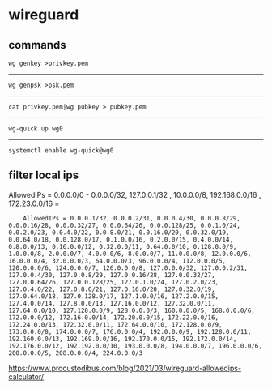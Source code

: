 # wireguard
## commands

    wg genkey >privkey.pem
---

    wg genpsk >psk.pem
---

    cat privkey.pem|wg pubkey > pubkey.pem
---

    wg-quick up wg0
---

    systemctl enable wg-quick@wg0
## filter local ips
AllowedIPs = 0.0.0.0/0 - 0.0.0.0/32, 127.0.0.1/32 , 10.0.0.0/8, 192.168.0.0/16 , 172.23.0.0/16 =

        AllowedIPs = 0.0.0.1/32, 0.0.0.2/31, 0.0.0.4/30, 0.0.0.8/29, 0.0.0.16/28, 0.0.0.32/27, 0.0.0.64/26, 0.0.0.128/25, 0.0.1.0/24, 0.0.2.0/23, 0.0.4.0/22, 0.0.8.0/21, 0.0.16.0/20, 0.0.32.0/19, 0.0.64.0/18, 0.0.128.0/17, 0.1.0.0/16, 0.2.0.0/15, 0.4.0.0/14, 0.8.0.0/13, 0.16.0.0/12, 0.32.0.0/11, 0.64.0.0/10, 0.128.0.0/9, 1.0.0.0/8, 2.0.0.0/7, 4.0.0.0/6, 8.0.0.0/7, 11.0.0.0/8, 12.0.0.0/6, 16.0.0.0/4, 32.0.0.0/3, 64.0.0.0/3, 96.0.0.0/4, 112.0.0.0/5, 120.0.0.0/6, 124.0.0.0/7, 126.0.0.0/8, 127.0.0.0/32, 127.0.0.2/31, 127.0.0.4/30, 127.0.0.8/29, 127.0.0.16/28, 127.0.0.32/27, 127.0.0.64/26, 127.0.0.128/25, 127.0.1.0/24, 127.0.2.0/23, 127.0.4.0/22, 127.0.8.0/21, 127.0.16.0/20, 127.0.32.0/19, 127.0.64.0/18, 127.0.128.0/17, 127.1.0.0/16, 127.2.0.0/15, 127.4.0.0/14, 127.8.0.0/13, 127.16.0.0/12, 127.32.0.0/11, 127.64.0.0/10, 127.128.0.0/9, 128.0.0.0/3, 160.0.0.0/5, 168.0.0.0/6, 172.0.0.0/12, 172.16.0.0/14, 172.20.0.0/15, 172.22.0.0/16, 172.24.0.0/13, 172.32.0.0/11, 172.64.0.0/10, 172.128.0.0/9, 173.0.0.0/8, 174.0.0.0/7, 176.0.0.0/4, 192.0.0.0/9, 192.128.0.0/11, 192.160.0.0/13, 192.169.0.0/16, 192.170.0.0/15, 192.172.0.0/14, 192.176.0.0/12, 192.192.0.0/10, 193.0.0.0/8, 194.0.0.0/7, 196.0.0.0/6, 200.0.0.0/5, 208.0.0.0/4, 224.0.0.0/3
https://www.procustodibus.com/blog/2021/03/wireguard-allowedips-calculator/
